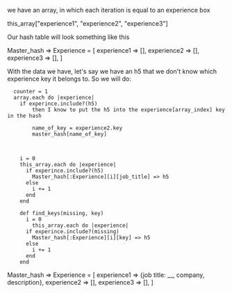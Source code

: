 we have an array, in which each iteration is equal to an experience box 

this_array["experience1", "experience2", "experience3"]

Our hash table will look something like this 

Master_hash =>
  Experience = [
    experience1 => [],
    experience2 => [],
    experience3 => [],
    ]

With the data we have, let's say we have an h5 that we don't know which experience key it belongs to. So we will do: 

      counter = 1
      array.each do |experience|
        if experince.include?(h5)
            then I know to put the h5 into the experience[array_index] key in the hash

            name_of_key = experience2.key
            master_hash[name_of_key]



        i = 0
        this_array.each do |experience|
          if experince.include?(h5)
            Master_hash[:Experience][i][job_title] => h5
          else
            i += 1
          end 
        end

        def find_keys(missing, key)
          i = 0
            this_array.each do |experience|
          if experince.include?(missing)
            Master_hash[:Experience][i][key] => h5
          else
            i += 1
          end 
        end

Master_hash =>
  Experience = [
    experience1 => {job title: __, company, description},
    experience2 => [],
    experience3 => [],
    ]